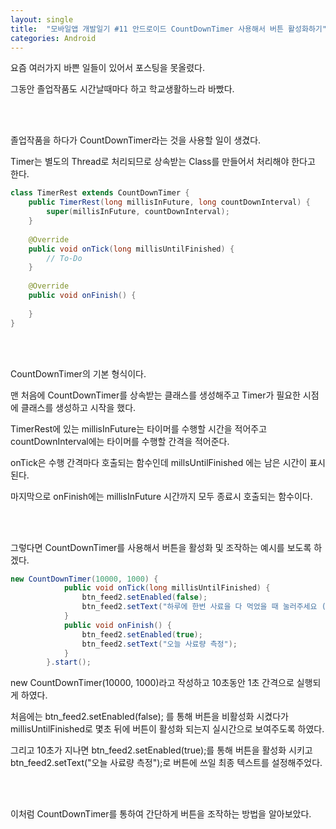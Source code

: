 ```yaml
---
layout: single
title:  "모바일앱 개발일기 #11 안드로이드 CountDownTimer 사용해서 버튼 활성화하기"
categories: Android
---
```


요즘 여러가지 바쁜 일들이 있어서 포스팅을 못올렸다. 

그동안 졸업작품도 시간날때마다 하고 학교생활하느라 바빴다.

 <br/><br/>

졸업작품을 하다가 CountDownTimer라는 것을 사용할 일이 생겼다. 

Timer는 별도의 Thread로 처리되므로 상속받는 Class를 만들어서 처리해야 한다고 한다.

```java
class TimerRest extends CountDownTimer {
    public TimerRest(long millisInFuture, long countDownInterval) {
        super(millisInFuture, countDownInterval);
    }
            
    @Override
    public void onTick(long millisUntilFinished) {
        // To-Do
    }
    
    @Override
    public void onFinish() {
 
    }
}
```

 <br/><br/>

CountDownTimer의 기본 형식이다. 

맨 처음에 CountDownTimer를 상속받는 클래스를 생성해주고 Timer가 필요한 시점에 클래스를 생성하고 시작을 했다.

TimerRest에 있는 millisInFuture는 타이머를 수행할 시간을 적어주고 countDownInterval에는 타이머를 수행할 간격을 적어준다.

onTick은 수행 간격마다 호출되는 함수인데 millsUntilFinished 에는 남은 시간이 표시된다.

마지막으로 onFinish에는 millisInFuture 시간까지 모두 종료시 호출되는 함수이다.

<br/><br/>

그렇다면 CountDownTimer를 사용해서 버튼을 활성화 및 조작하는 예시를 보도록 하겠다.

```java
new CountDownTimer(10000, 1000) {
            public void onTick(long millisUntilFinished) {
                btn_feed2.setEnabled(false);
                btn_feed2.setText("하루에 한번 사료을 다 먹었을 때 눌러주세요 (남은시간 : " + millisUntilFinished / 1000 + ")");
            }
            public void onFinish() {
                btn_feed2.setEnabled(true);
                btn_feed2.setText("오늘 사료량 측정");
            }
        }.start();
```

new CountDownTimer(10000, 1000)라고 작성하고 10초동안 1초 간격으로 실행되게 하였다.

처음에는 btn_feed2.setEnabled(false); 를 통해 버튼을 비활성화 시켰다가 millisUntilFinished로 몇초 뒤에 버튼이 활성화 되는지 실시간으로 보여주도록 하였다.

그리고 10초가 지나면 btn_feed2.setEnabled(true);를 통해 버튼을 활성화 시키고  btn_feed2.setText("오늘 사료량 측정");로 버튼에 쓰일 최종 텍스트를 설정해주었다.

 <br/><br/>

이처럼 CountDownTimer를 통하여 간단하게 버튼을 조작하는 방법을 알아보았다.
